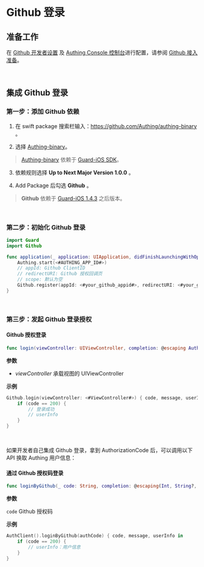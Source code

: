 # Github 登录

<LastUpdated/>

## 准备工作

在 [Github 开发者设置](https://github.com/settings/developers) 及 [Authing Console 控制台](https://authing.cn/)进行配置，请参阅 [Github 接入准备](../../../guides/connections/social/github-mobile/README.md)。

<br>

## 集成 Github 登录

### 第一步：添加 Github 依赖

1. 在 swift package 搜索栏输入：https://github.com/Authing/authing-binary 。

2. 选择 [Authing-binary](https://github.com/Authing/authing-binary)。
> [Authing-binary](https://github.com/Authing/authing-binary) 依赖于 [Guard-iOS SDK](https://github.com/Authing/guard-ios)。

3. 依赖规则选择 **Up to Next Major Version 1.0.0** 。

4. Add Package 后勾选 **Github** 。

> **Github** 依赖于 [Guard-iOS 1.4.3](https://github.com/Authing/guard-ios) 之后版本。

<br>

### 第二步：初始化 Github 登录
```swift
import Guard
import Github

func application(_ application: UIApplication, didFinishLaunchingWithOptions launchOptions: [UIApplication.LaunchOptionsKey: Any]?) -> Bool {
    Authing.start(<#AUTHING_APP_ID#>)
    // appId: Github ClientID
    // redirectURI: Github 授权回调页
    // scope: 默认为空
    Github.register(appId: <#your_github_appid#>, redirectURI: <#your_github_redirecturi#>, <#your_github_scope#>)
}
 ```
<br>

### 第三步：发起 Github 登录授权
#### Github 授权登录

```swift
func login(viewController: UIViewController, completion: @escaping Authing.AuthCompletion) -> Void
```

**参数**

* *viewController* 承载视图的 UIViewController
  
**示例**

```swift
Github.login(viewController: <#ViewController#>) { code, message, userInfo in
    if (code == 200) {
        // 登录成功
        // userInfo
    }
}
```

<br>

如果开发者自己集成 Github 登录，拿到 AuthorizationCode 后，可以调用以下 API 换取 Authing 用户信息：

#### 通过 Github 授权码登录

```swift
func loginByGithub(_ code: String, completion: @escaping(Int, String?, UserInfo?) -> Void)
```

**参数**

`code` Github 授权码

**示例**

```swift
AuthClient().loginByGithub(authCode) { code, message, userInfo in
    if (code == 200) {
        // userInfo：用户信息
    }
}
```